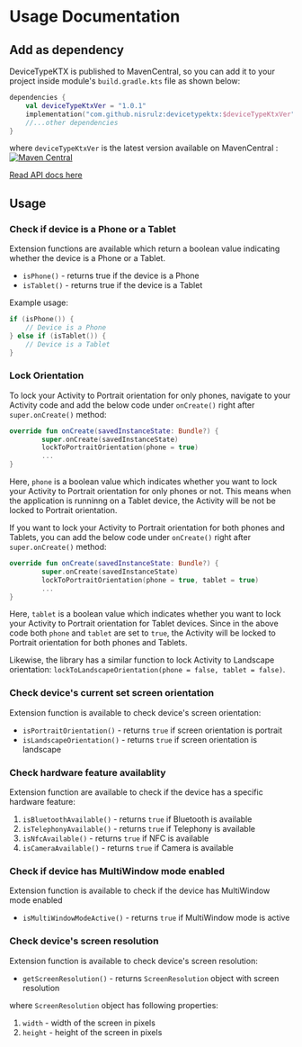 # Usage Documentation

## Add as dependency

DeviceTypeKTX is published to MavenCentral, so you can add it to your project inside module's `build.gradle.kts` file as shown below:

```kotlin
dependencies {
    val deviceTypeKtxVer = "1.0.1"
    implementation("com.github.nisrulz:devicetypektx:$deviceTypeKtxVer")
    //...other dependencies
}
```

where `deviceTypeKtxVer` is the latest version available on MavenCentral : [![Maven Central](https://img.shields.io/maven-central/v/com.github.nisrulz/devicetypektx)](https://central.sonatype.com/search?q=com.github.nisrulz.devicetypektx)

[Read API docs here](https://nisrulz.com/device-type-ktx/)

## Usage

### Check if device is a Phone or a Tablet

Extension functions are available which return a boolean value indicating whether the device is a Phone or a Tablet.

- `isPhone()` - returns true if the device is a Phone
- `isTablet()` - returns true if the device is a Tablet

Example usage:

```kt
if (isPhone()) {
    // Device is a Phone
} else if (isTablet()) {
    // Device is a Tablet
}
```

### Lock Orientation

To lock your Activity to Portrait orientation for only phones, navigate to your Activity code and add the below code under `onCreate()` right after `super.onCreate()` method:

```kt
override fun onCreate(savedInstanceState: Bundle?) {
        super.onCreate(savedInstanceState)
        lockToPortraitOrientation(phone = true)
        ...
}
```

Here, `phone` is a boolean value which indicates whether you want to lock your Activity to Portrait orientation for only phones or not. This means when the application is runninng on a Tablet device, the Activity will be not be locked to Portrait orientation.

If you want to lock your Activity to Portrait orientation for both phones and Tablets, you can add the below code under `onCreate()` right after `super.onCreate()` method:

```kt
override fun onCreate(savedInstanceState: Bundle?) {
        super.onCreate(savedInstanceState)
        lockToPortraitOrientation(phone = true, tablet = true)
        ...
}
```

Here, `tablet` is a boolean value which indicates whether you want to lock your Activity to Portrait orientation for Tablet devices. Since in the above code both `phone` and `tablet` are set to `true`, the Activity will be locked to Portrait orientation for both phones and Tablets.

Likewise, the library has a similar function to lock Activity to Landscape orientation: `lockToLandscapeOrientation(phone = false, tablet = false)`.

### Check device's current set screen orientation

Extension function is available to check device's screen orientation:

- `isPortraitOrientation()` - returns `true` if screen orientation is portrait
- `isLandscapeOrientation()` - returns `true` if screen orientation is landscape

### Check hardware feature availablity

Extension function are available to check if the device has a specific hardware feature:

1. `isBluetoothAvailable()` - returns `true` if Bluetooth is available
2. `isTelephonyAvailable()` - returns `true` if Telephony is available
3. `isNfcAvailable()` - returns `true` if NFC is available
4. `isCameraAvailable()` - returns `true` if Camera is available

### Check if device has MultiWindow mode enabled

Extension function is available to check if the device has MultiWindow mode enabled

- `isMultiWindowModeActive()` - returns `true` if MultiWindow mode is active

### Check device's screen resolution

Extension function is available to check device's screen resolution:

- `getScreenResolution()` - returns `ScreenResolution` object with screen resolution

where `ScreenResolution` object has following properties:

1. `width` - width of the screen in pixels
2. `height` - height of the screen in pixels

